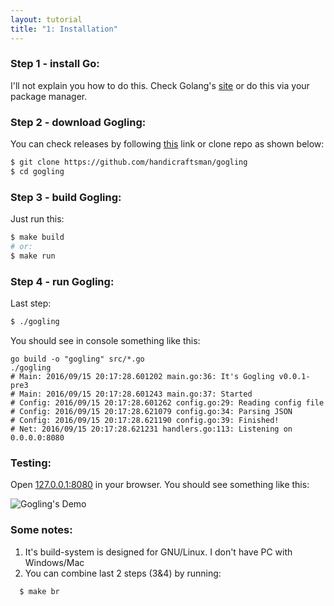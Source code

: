 ```yaml
---
layout: tutorial
title: "1: Installation"
---
```

### Step 1 - install Go:
I'll not explain you how to do this. Check Golang's [site](https://golang.org "Golang's Site")
or do this via your package manager.

### Step 2 - download Gogling:
You can check releases by following [this](https://github.com/handicraftsman/gogling/releases) link
or clone repo as shown below:

```bash
$ git clone https://github.com/handicraftsman/gogling
$ cd gogling
```

### Step 3 - build Gogling:
Just run this:

```bash
$ make build
# or:
$ make run
```

### Step 4 - run Gogling:
Last step:

```bash
$ ./gogling
```
You should see in console something like this:

```
go build -o "gogling" src/*.go
./gogling
# Main: 2016/09/15 20:17:28.601202 main.go:36: It's Gogling v0.0.1-pre3
# Main: 2016/09/15 20:17:28.601243 main.go:37: Started
# Config: 2016/09/15 20:17:28.601262 config.go:29: Reading config file
# Config: 2016/09/15 20:17:28.621079 config.go:34: Parsing JSON
# Config: 2016/09/15 20:17:28.621190 config.go:39: Finished!
# Net: 2016/09/15 20:17:28.621231 handlers.go:113: Listening on 0.0.0.0:8080
```

### Testing:
Open [127.0.0.1:8080](http://127.0.0.1:8080) in your browser. You should see something like this:

<img class="w3-card-4 s-image" alt="Gogling's Demo" src="{{site.baseurl}}/img/gogling-tutor-1-1.png">


### Some notes:
1. It's build-system is designed for GNU/Linux. I don't have PC with Windows/Mac
2. You can combine last 2 steps (3&4) by running:

```bash
  $ make br
```
